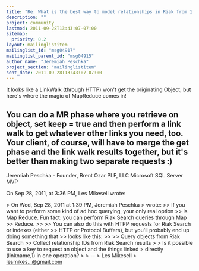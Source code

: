 ```yaml
---
title: "Re: What is the best way to model relationships in Riak from 1.0	forward?"
description: ""
project: community
lastmod: 2011-09-28T13:43:07-07:00
sitemap:
  priority: 0.2
layout: mailinglistitem
mailinglist_id: "msg04917"
mailinglist_parent_id: "msg04915"
author_name: "Jeremiah Peschka"
project_section: "mailinglistitem"
sent_date: 2011-09-28T13:43:07-07:00
---
```



It looks like a LinkWalk (through HTTP) won't get the originating Object, but 
here's where the magic of MapReduce comes in!

You can do a MR phase where you retrieve on object, set keep = true and then 
perform a link walk to get whatever other links you need, too. Your client, of 
course, will have to merge the get phase and the link walk results together, 
but it's better than making two separate requests :)
---
Jeremiah Peschka - Founder, Brent Ozar PLF, LLC
Microsoft SQL Server MVP

On Sep 28, 2011, at 3:36 PM, Les Mikesell wrote:

&gt; On Wed, Sep 28, 2011 at 1:39 PM, Jeremiah Peschka
&gt;  wrote:
&gt;&gt; If you want to perform some kind of ad hoc querying, your only real option 
&gt;&gt; is Map Reduce. Fun fact: you can perform Riak Search queries through Map 
&gt;&gt; Reduce.
&gt;&gt; 
&gt;&gt; You can also do this with HTPP requests for Riak Search or indexes (either 
&gt;&gt; HTTP or Protocol Buffers), but you'll probably end up doing something that 
&gt;&gt; looks like this:
&gt;&gt; 
&gt;&gt; Query objects from Riak Search
&gt;&gt; Collect relationship IDs from Riak Search results
&gt; 
&gt; Is it possible to use a key to request an object and the things linked
&gt; directly (linkname,1) in one operation?
&gt; 
&gt; -- 
&gt; Les Mikesell
&gt; lesmikes...@gmail.com
